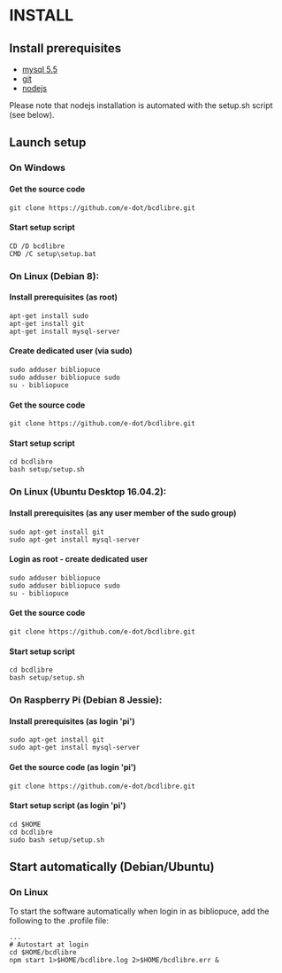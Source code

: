 
# INSTALL

## Install prerequisites

* [mysql 5.5](http://dev.mysql.com/downloads/mysql/)
* [git](https://git-scm.com/)
* [nodejs](https://nodejs.org)

Please note that nodejs installation is automated with the setup.sh script (see below).

## Launch setup

### On Windows

#### Get the source code

    git clone https://github.com/e-dot/bcdlibre.git

#### Start setup script

    CD /D bcdlibre
    CMD /C setup\setup.bat

### On Linux (Debian 8):

#### Install prerequisites (as root)

    apt-get install sudo
    apt-get install git
    apt-get install mysql-server

#### Create dedicated user (via sudo)

    sudo adduser bibliopuce
    sudo adduser bibliopuce sudo
    su - bibliopuce

#### Get the source code

    git clone https://github.com/e-dot/bcdlibre.git

#### Start setup script

    cd bcdlibre
    bash setup/setup.sh

### On Linux (Ubuntu Desktop 16.04.2):

#### Install prerequisites (as any user member of the sudo group)

    sudo apt-get install git
    sudo apt-get install mysql-server

#### Login as root - create dedicated user

    sudo adduser bibliopuce
    sudo adduser bibliopuce sudo
    su - bibliopuce

#### Get the source code

    git clone https://github.com/e-dot/bcdlibre.git

#### Start setup script

    cd bcdlibre
    bash setup/setup.sh

### On Raspberry Pi  (Debian 8 Jessie):

#### Install prerequisites (as login 'pi')

    sudo apt-get install git
    sudo apt-get install mysql-server

#### Get the source code (as login 'pi')

    git clone https://github.com/e-dot/bcdlibre.git

#### Start setup script (as login 'pi')

    cd $HOME
    cd bcdlibre
    sudo bash setup/setup.sh



## Start automatically (Debian/Ubuntu)  

### On Linux

To start the software automatically when login in as bibliopuce, add the following to the .profile file:

    ...
    # Autostart at login
    cd $HOME/bcdlibre   
    npm start 1>$HOME/bcdlibre.log 2>$HOME/bcdlibre.err &
